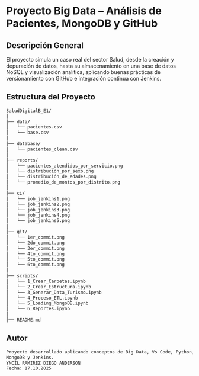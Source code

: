 # Proyecto Big Data – Análisis de Pacientes, MongoDB y GitHub 
## Descripción General   

El proyecto simula un caso real del sector Salud, desde la creación y 
depuración de datos, hasta su almacenamiento en una base de datos NoSQL 
y visualización analítica, aplicando buenas prácticas de versionamiento 
con GitHub e integración continua con Jenkins. 
## Estructura del Proyecto 
```bash 
SaludDigitalB_E1/ 
│ 
├── data/ 
│   └── pacientes.csv 
│   └── base.csv 
│ 
├── database/ 
│   └── pacientes_clean.csv 
│ 
├── reports/ 
│   └── pacientes_atendidos_por_servicio.png 
│   └── distribución_por_sexo.png 
│   └── distribución_de_edades.png 
│   └── promedio_de_montos_por_distrito.png 
│ 
├── ci/ 
│   └── job_jenkins1.png 
│   └── job_jenkins2.png 
│   └── job_jenkins3.png 
│   └── job_jenkins4.png 
│   └── job_jenkins5.png 
│ 
├── git/ 
│   └── 1er_commit.png 
│   └── 2do_commit.png 
│   └── 3er_commit.png 
│   └── 4to_commit.png 
│   └── 5to_commit.png 
│   └── 6to_commit.png 
│ 
├── scripts/ 
│   └── 1_Crear_Carpetas.ipynb 
│   └── 2_Crear_Estructura.ipynb 
│   └── 3_Generar_Data_Turismo.ipynb 
│   └── 4_Proceso_ETL.ipynb 
│   └── 5_Loading_MongoDB.ipynb 
│   └── 6_Reportes.ipynb 
│ 
├── README.md 
```
## Autor 
```bash 
Proyecto desarrollado aplicando conceptos de Big Data, Vs Code, Python, 
MongoDB y Jenkins. 
YNCIL RAMIREZ DIEGO ANDERSON
Fecha: 17.10.2025 

```

